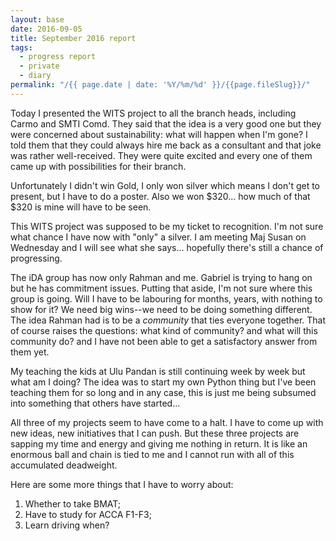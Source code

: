 ```yaml
---
layout: base
date: 2016-09-05
title: September 2016 report
tags:
  - progress report
  - private
  - diary
permalink: "/{{ page.date | date: '%Y/%m/%d' }}/{{page.fileSlug}}/"
---
```


Today I presented the WITS project to all the branch heads, including Carmo and
SMTI Comd. They said that the idea is a very good one but they were concerned
about sustainability: what will happen when I'm gone? I told them that they
could always hire me back as a consultant and that joke was rather
well-received. They were quite excited and every one of them came up with
possibilities for their branch.

Unfortunately I didn't win Gold, I only won silver which means I don't get to
present, but I have to do a poster. Also we won $320... how much of that $320 is
mine will have to be seen.

This WITS project was supposed to be my ticket to recognition. I'm not sure what
chance I have now with "only" a silver. I am meeting Maj Susan on Wednesday and
I will see what she says... hopefully there's still a chance of progressing.

The iDA group has now only Rahman and me. Gabriel is trying to hang on but he
has commitment issues. Putting that aside, I'm not sure where this group is
going. Will I have to be labouring for months, years, with nothing to show for
it? We need big wins--we need to be doing something different. The idea Rahman
had is to be a _community_ that ties everyone together. That of course raises
the questions: what kind of community? and what will this community do? and I
have not been able to get a satisfactory answer from them yet.

My teaching the kids at Ulu Pandan is still continuing week by week but what am
I doing? The idea was to start my own Python thing but I've been teaching them
for so long and in any case, this is just me being subsumed into something that
others have started...

All three of my projects seem to have come to a halt. I have to come up with new
ideas, new initiatives that I can push. But these three projects are sapping my
time and energy and giving me nothing in return. It is like an enormous ball and
chain is tied to me and I cannot run with all of this accumulated deadweight.

Here are some more things that I have to worry about:

1. Whether to take BMAT;
2. Have to study for ACCA F1-F3;
3. Learn driving when?

